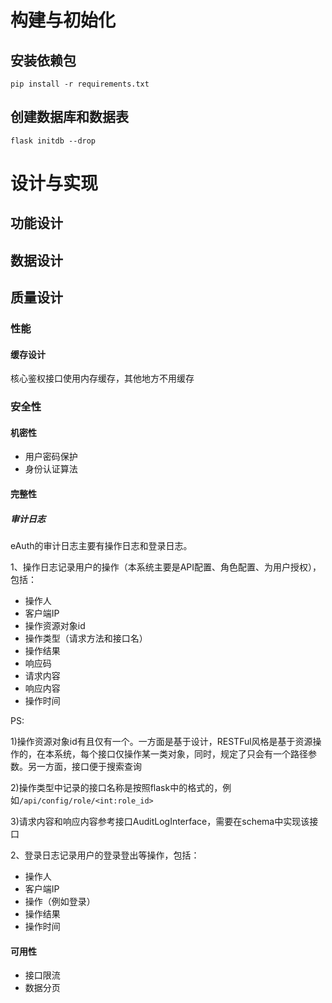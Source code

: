 # 构建与初始化

## 安装依赖包

```shell
pip install -r requirements.txt
```

## 创建数据库和数据表

```shell
flask initdb --drop
```

# 设计与实现

## 功能设计

## 数据设计

## 质量设计

### 性能

#### 缓存设计

核心鉴权接口使用内存缓存，其他地方不用缓存

### 安全性

#### 机密性

- 用户密码保护
- 身份认证算法

#### 完整性

##### 审计日志

eAuth的审计日志主要有操作日志和登录日志。

1、操作日志记录用户的操作（本系统主要是API配置、角色配置、为用户授权），包括：

- 操作人
- 客户端IP
- 操作资源对象id
- 操作类型（请求方法和接口名）
- 操作结果
- 响应码
- 请求内容
- 响应内容
- 操作时间

PS:

1)操作资源对象id有且仅有一个。一方面是基于设计，RESTFul风格是基于资源操作的，在本系统，每个接口仅操作某一类对象，同时，规定了只会有一个路径参数。另一方面，接口便于搜索查询

2)操作类型中记录的接口名称是按照flask中的格式的，例如`/api/config/role/<int:role_id>`

3)请求内容和响应内容参考接口AuditLogInterface，需要在schema中实现该接口

2、登录日志记录用户的登录登出等操作，包括：

- 操作人
- 客户端IP
- 操作（例如登录）
- 操作结果
- 操作时间


#### 可用性

- 接口限流
- 数据分页



